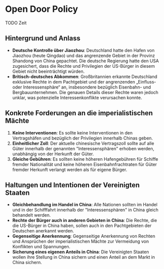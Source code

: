 # Open Door Policy

TODO Zeit

## Hintergrund und Anlass

- **Deutsche Kontrolle über Jiaozhou**: Deutschland hatte den Hafen von Jiaozhou (heute Qingdao) und das angrenzende Gebiet in der Provinz Shandong von China gepachtet. Die deutsche Regierung hatte den USA zugesichert, dass die Rechte und Privilegien der US-Bürger in diesem Gebiet nicht beeinträchtigt würden.
- **Britisch-deutsches Abkommen**: Großbritannien erkannte Deutschland exklusive Rechte in dem Pachtgebiet und der angrenzenden „Einfluss- oder Interessensphäre“ an, insbesondere bezüglich Eisenbahn- und Bergbauunternehmen. Die genauen Details dieser Rechte waren jedoch unklar, was potenzielle Interessenkonflikte verursachen konnte.

## Konkrete Forderungen an die imperialistischen Mächte

1. **Keine Interventionen**: Es sollte keine Interventionen in den Vertragshäfen und bezüglich der Privilegien innerhalb Chinas geben.
2. **Einheitlicher Zoll**: Der aktuelle chinesische Vertragszoll sollte auf alle Güter innerhalb der genannten "Interessensphären" erhoben werden, unabhängig von der Herkunft der Güter.
3. **Gleiche Gebühren**: Es sollten keine höheren Hafengebühren für Schiffe fremder Nationalität und keine höheren Eisenbahnfrachtraten für Güter fremder Herkunft verlangt werden als für eigene Bürger.

## Haltungen und Intentionen der Vereinigten Staaten

- **Gleichbehandlung im Handel in China**: Alle Nationen sollten im Handel und in der Schifffahrt innerhalb der "Interessensphären" in China gleich behandelt werden.
- **Rechte der Bürger auch in anderen Gebieten in China**: Die Rechte, die die US-Bürger in China haben, sollen auch in den Pachtgebieten der Deutschen anerkannt werden.
- **Gegenseitige Anerkennung**: Gegenseitige Anerkennung von Rechten und Ansprüchen der imperialistischen Mächte zur Vermeidung von Konflikten und Spannungen.
- **Sicherung eines eigenen Anteils in China**: Die Vereinigten Staaten wollen ihre Stellung in China sichern und einen Anteil an dem Markt in China sichern.
